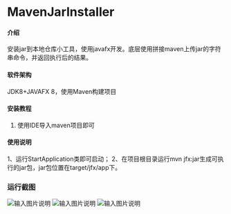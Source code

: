 # MavenJarInstaller

#### 介绍
安装jar到本地仓库小工具，使用javafx开发。底层使用拼接maven上传jar的字符串命令，并返回执行后的结果。

#### 软件架构
JDK8+JAVAFX 8，使用Maven构建项目

#### 安装教程

1. 使用IDE导入maven项目即可

#### 使用说明

1、运行StartApplication类即可启动；
2、在项目根目录运行mvn jfx:jar生成可执行的jar包，jar包位置在target/jfx/app下。

### 运行截图
![输入图片说明](https://images.gitee.com/uploads/images/2020/0429/114017_8cdb80d5_1770544.png "主界面")
![输入图片说明](https://images.gitee.com/uploads/images/2020/0429/114038_c1551cd2_1770544.png "上传中")
![输入图片说明](https://images.gitee.com/uploads/images/2020/0429/114048_990e869b_1770544.png "上传完成")
